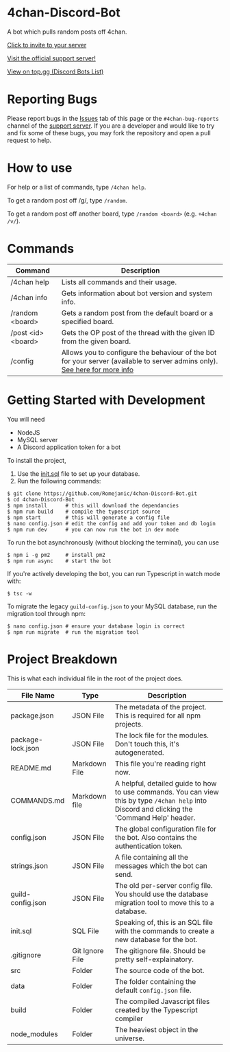 # 4chan-Discord-Bot
A bot which pulls random posts off 4chan.

[Click to invite to your server](https://discordapp.com/api/oauth2/authorize?client_id=592655834568327179&permissions=124992&scope=bot)

[Visit the official support server!](https://discord.gg/fawJ2dTxFS)

[View on top.gg (Discord Bots List)](https://top.gg/bot/592655834568327179)

# Reporting Bugs
Please report bugs in the [Issues](https://github.com/Romejanic/4chan-Discord-Bot/issues) tab of this page or the `#4chan-bug-reports` channel of the [support server](https://discord.gg/fawJ2dTxFS). If you are a developer and would like to try and fix some of these bugs, you may fork the repository and open a pull request to help.

# How to use
For help or a list of commands, type `/4chan help`.

To get a random post off /g/, type `/random`.

To get a random post off another board, type `/random <board>` (e.g. `+4chan /v/`).

# Commands
|Command|Description|
|-------|-----------|
|/4chan help|Lists all commands and their usage.|
|/4chan info|Gets information about bot version and system info.|
|/random &lt;board&gt;|Gets a random post from the default board or a specified board.|
|/post &lt;id&gt; &lt;board&gt;|Gets the OP post of the thread with the given ID from the given board.|
|/config|Allows you to configure the behaviour of the bot for your server (available to server admins only). [See here for more info](./CONFIG.md)|

# Getting Started with Development
You will need
- NodeJS
- MySQL server
- A Discord application token for a bot

To install the project,
1) Use the [init.sql](init.sql) file to set up your database.
2) Run the following commands:
```shell
$ git clone https://github.com/Romejanic/4chan-Discord-Bot.git
$ cd 4chan-Discord-Bot
$ npm install      # this will download the dependancies
$ npm run build    # compile the typescript source
$ npm start        # this will generate a config file
$ nano config.json # edit the config and add your token and db login
$ npm run dev      # you can now run the bot in dev mode
```

To run the bot asynchronously (without blocking the terminal), you can use
```shell
$ npm i -g pm2     # install pm2
$ npm run async    # start the bot
```

If you're actively developing the bot, you can run Typescript in watch mode with:
```shell
$ tsc -w
```

To migrate the legacy `guild-config.json` to your MySQL database, run the migration tool through npm:
```shell
$ nano config.json # ensure your database login is correct
$ npm run migrate  # run the migration tool
```

# Project Breakdown
This is what each individual file in the root of the project does.

| File Name | Type | Description |
|-----------|------|-------------|
|package.json|JSON File|The metadata of the project. This is required for all npm projects.|
|package-lock.json|JSON File|The lock file for the modules. Don't touch this, it's autogenerated.|
|README.md|Markdown File|This file you're reading right now.|
|COMMANDS.md|Markdown file|A helpful, detailed guide to how to use commands. You can view this by type `/4chan help` into Discord and clicking the 'Command Help' header.|
|config.json|JSON File|The global configuration file for the bot. Also contains the authentication token.|
|strings.json|JSON File|A file containing all the messages which the bot can send.|
|guild-config.json|JSON File|The old per-server config file. You should use the database migration tool to move this to a database.|
|init.sql|SQL File|Speaking of, this is an SQL file with the commands to create a new database for the bot.|
|.gitignore|Git Ignore File|The gitignore file. Should be pretty self-explainatory.|
|src|Folder|The source code of the bot.|
|data|Folder|The folder containing the default `config.json` file.|
|build|Folder|The compiled Javascript files created by the Typescript compiler|
|node_modules|Folder|The heaviest object in the universe.|
